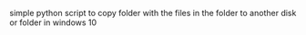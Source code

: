 simple python script to copy folder with the files in the folder to another disk or folder in windows 10
